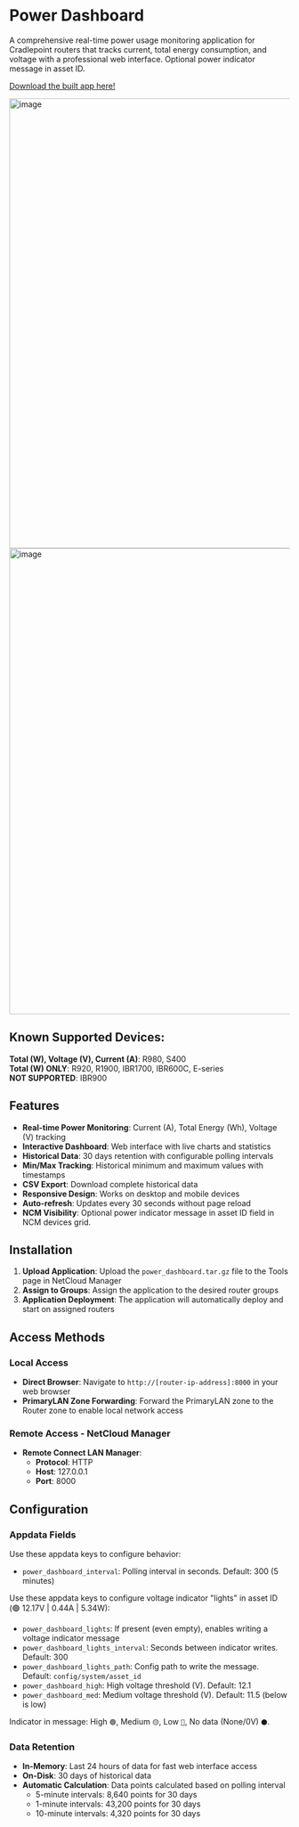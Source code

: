 # Power Dashboard

A comprehensive real-time power usage monitoring application for Cradlepoint routers that tracks current, total energy consumption, and voltage with a professional web interface.  Optional power indicator message in asset ID.  

[Download the built app here!](https://github.com/cradlepoint/sdk-samples/releases/download/built_apps/power_dashboard.v1.2.0.tar.gz)  

<img width="1392" height="808" alt="image" src="https://github.com/user-attachments/assets/1540199c-b2b8-4b94-9551-5baf1ccd0c11" />
<img width="1392" height="837" alt="image" src="https://github.com/user-attachments/assets/53f9418c-7600-42ab-bcd6-fe923966a667" />

## Known Supported Devices:
**Total (W), Voltage (V), Current (A)**: R980, S400  
**Total (W) ONLY**: R920, R1900, IBR1700, IBR600C, E-series  
**NOT SUPPORTED**: IBR900

## Features

- **Real-time Power Monitoring**: Current (A), Total Energy (Wh), Voltage (V) tracking
- **Interactive Dashboard**: Web interface with live charts and statistics
- **Historical Data**: 30 days retention with configurable polling intervals
- **Min/Max Tracking**: Historical minimum and maximum values with timestamps
- **CSV Export**: Download complete historical data
- **Responsive Design**: Works on desktop and mobile devices
- **Auto-refresh**: Updates every 30 seconds without page reload
- **NCM Visibility**: Optional power indicator message in asset ID field in NCM devices grid.

## Installation

1. **Upload Application**: Upload the `power_dashboard.tar.gz` file to the Tools page in NetCloud Manager
2. **Assign to Groups**: Assign the application to the desired router groups
3. **Application Deployment**: The application will automatically deploy and start on assigned routers

## Access Methods

### Local Access
- **Direct Browser**: Navigate to `http://[router-ip-address]:8000` in your web browser
- **PrimaryLAN Zone Forwarding**: Forward the PrimaryLAN zone to the Router zone to enable local network access

### Remote Access - NetCloud Manager
- **Remote Connect LAN Manager**: 
  - **Protocol**: HTTP
  - **Host**: 127.0.0.1
  - **Port**: 8000

## Configuration

### Appdata Fields

Use these appdata keys to configure behavior:

- `power_dashboard_interval`: Polling interval in seconds. Default: 300 (5 minutes)

Use these appdata keys to configure voltage indicator "lights" in asset ID (🟢 12.17V | 0.44A | 5.34W):

- `power_dashboard_lights`: If present (even empty), enables writing a voltage indicator message
- `power_dashboard_lights_interval`: Seconds between indicator writes. Default: 300
- `power_dashboard_lights_path`: Config path to write the message. Default: `config/system/asset_id`
- `power_dashboard_high`: High voltage threshold (V). Default: 12.1
- `power_dashboard_med`: Medium voltage threshold (V). Default: 11.5 (below is low)

Indicator in message: High `🟢`, Medium `🟡`, Low `🔴`, No data (None/0V) `⚫`.

### Data Retention

- **In-Memory**: Last 24 hours of data for fast web interface access
- **On-Disk**: 30 days of historical data
- **Automatic Calculation**: Data points calculated based on polling interval
  - 5-minute intervals: 8,640 points for 30 days
  - 1-minute intervals: 43,200 points for 30 days
  - 10-minute intervals: 4,320 points for 30 days

